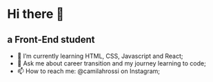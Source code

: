 ### <h1>Hi there 👋</h1>

<h2>a Front-End student</h2>

- 🌱 I’m currently learning HTML, CSS, Javascript and React;
- 💬 Ask me about career transition and my journey learning to code;
- 📫 How to reach me: @camilahrossi on Instagram;
